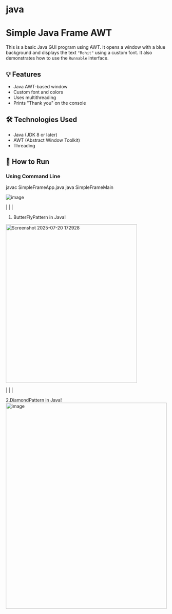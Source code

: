 # java

# Simple Java Frame AWT

This is a basic Java GUI program using AWT. It opens a window with a blue background and displays the text `"Rohit"` using a custom font. It also demonstrates how to use the `Runnable` interface.

## 💡 Features

- Java AWT-based window
- Custom font and colors
- Uses multithreading
- Prints "Thank you" on the console

## 🛠️ Technologies Used

- Java (JDK 8 or later)
- AWT (Abstract Window Toolkit)
- Threading

## 🚀 How to Run

### Using Command Line

javac SimpleFrameApp.java
java SimpleFrameMain

![image](https://github.com/user-attachments/assets/6ec873b6-f41c-49b4-b620-e8fc3874e625)




|
|
|






1. ButterFlyPattern in Java!
<img width="408" height="494" alt="Screenshot 2025-07-20 172928" src="https://github.com/user-attachments/assets/db75a7f1-5c8b-4f69-a506-8e6f8ac77eb5" />


|
|
|



2.DiamondPattern in Java!
<img width="501" height="642" alt="image" src="https://github.com/user-attachments/assets/11e2765f-98d3-4565-a689-b451901abcbb" />







